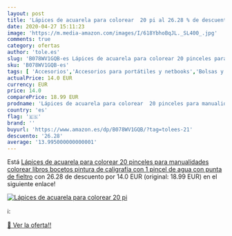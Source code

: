```yaml
---
layout: post
title: 'Lápices de acuarela para colorear  20 pi al 26.28 % de descuento'
date: 2020-04-27 15:11:23
image: 'https://m.media-amazon.com/images/I/618YbhoBqJL._SL400_.jpg'
comments: true
category: ofertas
author: 'tole.es'
slug: 'B078WV1GQB-es Lápices de acuarela para colorear 20 pinceles para...'
sku: 'B078WV1GQB-es'
tags: [ 'Accesorios','Accesorios para portátiles y netbooks','Bolsas y fundas para portátiles y netbooks','Cámaras analógicas','Cámaras instantáneas analógicas','Electrónica','Fotografía y videocámaras','Herramientas de mano para jardinería','Informática','Jardinería','Jardín','Mochilas para portátiles y netbooks','Tabletas gráficas','Teclados, ratones y periféricos de entrada','Tijeras de podar para jardinería','colorear','lápices', ]
actualPrice: 14.0 EUR
currency: EUR
price: 14.0
comparePrice: 18.99 EUR
prodname: 'Lápices de acuarela para colorear  20 pinceles para manualidades  colorear libros  bocetos  pintura de caligrafía  con 1 pincel de agua con punta de fieltro'
country: 'es'
flag: '🇪🇸'
brand: ''
buyurl: 'https://www.amazon.es/dp/B078WV1GQB/?tag=tolees-21'
descuento: '26.28'
average: '13.995000000000001'
---
```


Está [Lápices de acuarela para colorear  20 pinceles para manualidades  colorear libros  bocetos  pintura de caligrafía  con 1 pincel de agua con punta de fieltro](https://www.amazon.es/dp/B078WV1GQB/?tag=tolees-21) con 26.28 de descuento por 14.0 EUR (original: 18.99 EUR) en el siguiente enlace!

[![Lápices de acuarela para colorear  20 pi](https://m.media-amazon.com/images/I/618YbhoBqJL._SL400_.jpg)](https://www.amazon.es/dp/B078WV1GQB/?tag=tolees-21)

ℹ️:


[🛒 Ver la oferta!!](https://www.amazon.es/dp/B078WV1GQB/?tag=tolees-21)
